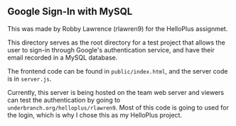 ## Google Sign-In with MySQL

This was made by Robby Lawrence (rlawren9) for the HelloPlus assignmet.

This directory serves as the root directory for a test project that allows the user to sign-in through Google's authentication service, and have their email recorded in a MySQL database.

The frontend code can be found in `public/index.html`, and the server code is in `server.js`.

Currently, this server is being hosted on the team web server and viewers can test the authentication by going to `underbranch.org/helloplus/rlawren9`. Most of this code is going to used for the login, which is why I chose this as my HelloPlus project.
